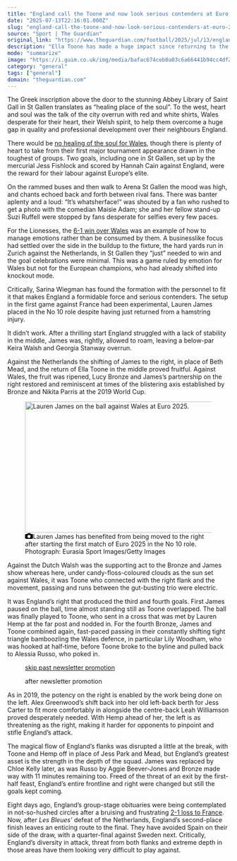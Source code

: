 ```yaml
---
title: "England call the Toone and now look serious contenders at Euro 2025 | Suzanne Wrack"
date: "2025-07-13T22:16:01.000Z"
slug: "england-call-the-toone-and-now-look-serious-contenders-at-euro-2025-or-suzanne-wrack"
source: "Sport | The Guardian"
original_link: "https://www.theguardian.com/football/2025/jul/13/england-ella-toone-now-serious-contenders-euro-2025-wales"
description: "Ella Toone has made a huge impact since returning to the side and her link-up with Bronze and James on the right in the 6-1 win against Wales was electric The Greek inscription above the door to the stunning Abbey Library of Saint Gall in St Gallen translates as “healing place of the soul”. To the west, heart and soul was the talk of the city overrun with red and white shirts, Wales desperate for their heart, their Welsh spirit, to help them overcome a huge gap in quality and professional development over their neighbours England. There would be no healing of the soul for Wales, though there is plenty of heart to take from their first major tournament appearance drawn in the toughest of groups. Two goals, including one in St Gallen, set up by the mercurial Jess Fishlock and scored by Hannah Cain against England, were the reward for their labour against Europe’s elite.  Continue reading..."
mode: "summarize"
image: "https://i.guim.co.uk/img/media/bafac674ceb0a03c6a66441b94cc4df2b0366654/1_115_2801_2241/master/2801.jpg?width=1200&height=630&quality=85&auto=format&fit=crop&overlay-align=bottom%2Cleft&overlay-width=100p&overlay-base64=L2ltZy9zdGF0aWMvb3ZlcmxheXMvdGctZGVmYXVsdC5wbmc&enable=upscale&s=e64fa896f03df4f39cd775b046e17333"
category: "general"
tags: ["general"]
domain: "theguardian.com"
---
```

<div id="readability-page-1" class="page"><div id="maincontent"><p>The Greek inscription above the door to the stunning Abbey Library of Saint Gall in St Gallen translates as “healing place of the soul”. To the west, heart and soul was the talk of the city overrun with red and white shirts, Wales desperate for their heart, their Welsh spirit, to help them overcome a huge gap in quality and professional development over their neighbours England.</p><p>There would be <a href="https://www.theguardian.com/football/2025/jul/13/england-wales-womens-euro-2025-match-report" data-link-name="in body link">no healing of the soul for Wales</a>, though there is plenty of heart to take from their first major tournament appearance drawn in the toughest of groups. Two goals, including one in St Gallen, set up by the mercurial Jess Fishlock and scored by Hannah Cain against England, were the reward for their labour against Europe’s elite.</p><figure id="4d4d522a-abca-44b5-b356-7217833b35f6" data-spacefinder-role="richLink" data-spacefinder-type="model.dotcomrendering.pageElements.RichLinkBlockElement"><gu-island name="RichLinkComponent" priority="feature" deferuntil="idle" props="{&quot;richLinkIndex&quot;:2,&quot;element&quot;:{&quot;_type&quot;:&quot;model.dotcomrendering.pageElements.RichLinkBlockElement&quot;,&quot;prefix&quot;:&quot;Related: &quot;,&quot;text&quot;:&quot;England surge into last-eight after Stanway sparks emphatic win against Wales&quot;,&quot;elementId&quot;:&quot;4d4d522a-abca-44b5-b356-7217833b35f6&quot;,&quot;role&quot;:&quot;richLink&quot;,&quot;url&quot;:&quot;https://www.theguardian.com/football/2025/jul/13/england-wales-womens-euro-2025-match-report&quot;},&quot;ajaxUrl&quot;:&quot;https://api.nextgen.guardianapps.co.uk&quot;,&quot;format&quot;:{&quot;design&quot;:6,&quot;display&quot;:0,&quot;theme&quot;:2}}"></gu-island></figure><p>On the rammed buses and then walk to Arena St Gallen the mood was high, and chants echoed back and forth between rival fans. There was banter aplenty and a loud: “It’s whatsherface!” was shouted by a fan who rushed to get a photo with the comedian Maisie Adam; she and her fellow stand-up Suzi Ruffell were stopped by fans desperate for selfies every few paces.</p><p>For the Lionesses, the <a href="https://www.theguardian.com/football/2025/jul/13/england-wales-womens-euro-2025-match-report" data-link-name="in body link">6-1 win over Wales</a> was an example of how to manage emotions rather than be consumed by them. A businesslike focus had settled over the side in the buildup to the fixture, the hard yards run in Zurich against the Netherlands, in St Gallen they “just” needed to win and the goal celebrations were minimal. This was a game ruled by emotion for Wales but not for the European champions, who had already shifted into knockout mode.</p><p>Critically, Sarina Wiegman has found the formation with the personnel to fit it that makes England a formidable force and serious contenders. The setup in the first game against France had been experimental, Lauren James placed in the No 10 role despite having just returned from a hamstring injury.</p><p>It didn’t work. After a thrilling start England struggled with a lack of stability in the middle, James was, rightly, allowed to roam, leaving a below-par Keira Walsh and Georgia Stanway overrun.</p><p>Against the Netherlands the shifting of James to the right, in place of Beth Mead, and the return of Ella Toone in the middle proved fruitful. Against Wales, the fruit was ripened, Lucy Bronze and James’s partnership on the right restored and reminiscent at times of the blistering axis established by Bronze and Nikita Parris at the 2019 World Cup.</p><figure id="5234cc29-ae55-44a6-a66d-a6a95cab24f4" data-spacefinder-role="inline" data-spacefinder-type="model.dotcomrendering.pageElements.ImageBlockElement"><div id="img-2"><picture><source srcset="https://i.guim.co.uk/img/media/ac4ea0bdc1113fe009e52dd31853296f04284dea/0_0_4000_2667/master/4000.jpg?width=620&amp;dpr=2&amp;s=none&amp;crop=none" media="(min-width: 660px) and (-webkit-min-device-pixel-ratio: 1.25), (min-width: 660px) and (min-resolution: 120dpi)"><source srcset="https://i.guim.co.uk/img/media/ac4ea0bdc1113fe009e52dd31853296f04284dea/0_0_4000_2667/master/4000.jpg?width=620&amp;dpr=1&amp;s=none&amp;crop=none" media="(min-width: 660px)"><source srcset="https://i.guim.co.uk/img/media/ac4ea0bdc1113fe009e52dd31853296f04284dea/0_0_4000_2667/master/4000.jpg?width=605&amp;dpr=2&amp;s=none&amp;crop=none" media="(min-width: 480px) and (-webkit-min-device-pixel-ratio: 1.25), (min-width: 480px) and (min-resolution: 120dpi)"><source srcset="https://i.guim.co.uk/img/media/ac4ea0bdc1113fe009e52dd31853296f04284dea/0_0_4000_2667/master/4000.jpg?width=605&amp;dpr=1&amp;s=none&amp;crop=none" media="(min-width: 480px)"><source srcset="https://i.guim.co.uk/img/media/ac4ea0bdc1113fe009e52dd31853296f04284dea/0_0_4000_2667/master/4000.jpg?width=445&amp;dpr=2&amp;s=none&amp;crop=none" media="(min-width: 320px) and (-webkit-min-device-pixel-ratio: 1.25), (min-width: 320px) and (min-resolution: 120dpi)"><source srcset="https://i.guim.co.uk/img/media/ac4ea0bdc1113fe009e52dd31853296f04284dea/0_0_4000_2667/master/4000.jpg?width=445&amp;dpr=1&amp;s=none&amp;crop=none" media="(min-width: 320px)"><img alt="Lauren James on the ball against Wales at Euro 2025." src="https://i.guim.co.uk/img/media/ac4ea0bdc1113fe009e52dd31853296f04284dea/0_0_4000_2667/master/4000.jpg?width=445&amp;dpr=1&amp;s=none&amp;crop=none" width="445" height="296.70374999999996" loading="lazy"></picture></div><figcaption data-spacefinder-role="inline"><span><svg width="18" height="13" viewBox="0 0 18 13"><path d="M18 3.5v8l-1.5 1.5h-15l-1.5-1.5v-8l1.5-1.5h3.5l2-2h4l2 2h3.5l1.5 1.5zm-9 7.5c1.9 0 3.5-1.6 3.5-3.5s-1.6-3.5-3.5-3.5-3.5 1.6-3.5 3.5 1.6 3.5 3.5 3.5z"></path></svg></span><span>Lauren James has benefited from being moved to the right after starting the first match of Euro 2025 in the No 10 role.</span> Photograph: Eurasia Sport Images/Getty Images</figcaption></figure><p>Against the Dutch Walsh was the supporting act to the Bronze and James show whereas here, under candy-floss-coloured clouds as the sun set against Wales, it was Toone who connected with the right flank and the movement, passing and runs between the gut-busting trio were electric.</p><p>It was England’s right that produced the third and fourth goals. First James paused on the ball, time almost standing still as Toone overlapped. The ball was finally played to Toone, who sent in a cross that was met by Lauren Hemp at the far post and nodded in. For the fourth Bronze, James and Toone combined again, fast-paced passing in their constantly shifting tight triangle bamboozling the Wales defence, in particular Lily Woodham, who was hooked at half‑time, before Toone broke to the byline and pulled back to Alessia Russo, who poked in.</p><figure data-spacefinder-role="inline" data-spacefinder-type="model.dotcomrendering.pageElements.NewsletterSignupBlockElement"><a data-ignore="global-link-styling" href="#EmailSignup-skip-link-11">skip past newsletter promotion</a><p id="EmailSignup-skip-link-11" tabindex="0" aria-label="after newsletter promotion" role="note">after newsletter promotion</p></figure><p>As in 2019, the potency on the right is enabled by the work being done on the left. Alex Greenwood’s shift back into her old left-back berth for Jess Carter to fit more comfortably in alongside the centre-back Leah Williamson proved desperately needed. With Hemp ahead of her, the left is as threatening as the right, making it harder for opponents to pinpoint and stifle England’s attack.</p><p>The magical flow of England’s flanks was disrupted a little at the break, with Toone and Hemp off in place of Jess Park and Mead, but England’s greatest asset is the strength in the depth of the squad. James was replaced by Chloe Kelly later, as was Russo by Aggie Beever‑Jones and Bronze made way with 11 minutes remaining too. Freed of the threat of an exit by the first-half feast, England’s entire frontline and right were changed but still the goals kept coming.</p><p>Eight days ago, England’s group-stage obituaries were being contemplated in not-so-hushed circles after a bruising and frustrating <a href="https://www.theguardian.com/football/2025/jul/05/france-england-womens-euro-2025-match-report" data-link-name="in body link">2-1 loss to France</a>. Now, after <em>Les Bleues’</em> defeat of the Netherlands, England’s second-place finish leaves an enticing route to the final. They have avoided Spain on their side of the draw, with a quarter-final against Sweden next. Critically, England’s diversity in attack, threat from both flanks and extreme depth in those areas have them looking very difficult to play against.</p></div></div>